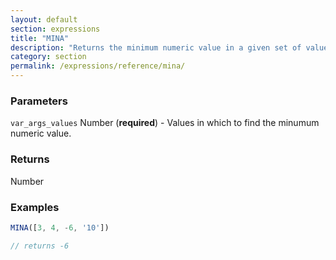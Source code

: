 ```yaml
---
layout: default
section: expressions
title: "MINA"
description: "Returns the minimum numeric value in a given set of values."
category: section
permalink: /expressions/reference/mina/
---
```


### Parameters

`var_args_values` Number (__required__) - Values in which to find the minumum numeric value.

### Returns

Number

### Examples

```js
MINA([3, 4, -6, '10'])

// returns -6
```
